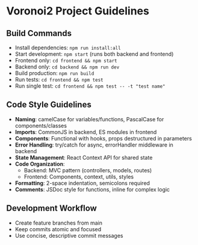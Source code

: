 # Voronoi2 Project Guidelines

## Build Commands
- Install dependencies: `npm run install:all`
- Start development: `npm start` (runs both backend and frontend)
- Frontend only: `cd frontend && npm start`
- Backend only: `cd backend && npm run dev`
- Build production: `npm run build`
- Run tests: `cd frontend && npm test`
- Run single test: `cd frontend && npm test -- -t "test name"`

## Code Style Guidelines
- **Naming**: camelCase for variables/functions, PascalCase for components/classes
- **Imports**: CommonJS in backend, ES modules in frontend
- **Components**: Functional with hooks, props destructured in parameters
- **Error Handling**: try/catch for async, errorHandler middleware in backend
- **State Management**: React Context API for shared state
- **Code Organization**: 
  - Backend: MVC pattern (controllers, models, routes)
  - Frontend: Components, context, utils, styles
- **Formatting**: 2-space indentation, semicolons required
- **Comments**: JSDoc style for functions, inline for complex logic

## Development Workflow
- Create feature branches from main
- Keep commits atomic and focused
- Use concise, descriptive commit messages